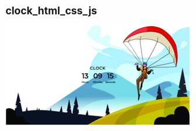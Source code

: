 # clock_html_css_js

![Screenshot](https://github.com/Kranthi2422/clock_html_css_js/blob/main/Screenshot.png)

